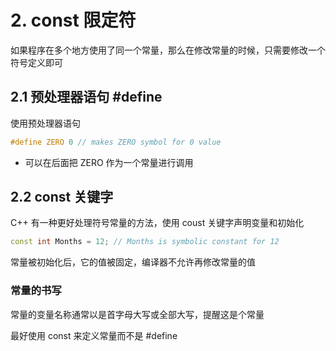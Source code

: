 # 2. const 限定符

如果程序在多个地方使用了同一个常量，那么在修改常量的时候，只需要修改一个符号定义即可

## 2.1 预处理器语句 \#define

使用预处理器语句

```cpp
#define ZERO 0 // makes ZERO symbol for 0 value
```

* 可以在后面把 ZERO 作为一个常量进行调用

## 2.2 const 关键字

C++ 有一种更好处理符号常量的方法，使用 coust 关键字声明变量和初始化

```cpp
const int Months = 12; // Months is symbolic constant for 12
```

常量被初始化后，它的值被固定，编译器不允许再修改常量的值

### 常量的书写

常量的变量名称通常以是首字母大写或全部大写，提醒这是个常量

最好使用 const 来定义常量而不是 \#define

